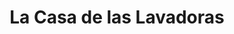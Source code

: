---
title: "La Casa de las Lavadoras"
url: /santo-domingo/la-casa-de-las-lavadoras/
shop: Elektronik
---